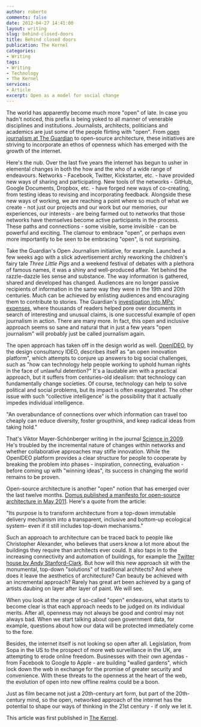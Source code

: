 ```yaml
---
author: roberto
comments: false
date: 2012-04-27 14:41:00
layout: writing
slug: behind-closed-doors
title: Behind closed doors
publication: The Kernel
categories:
- Writing
tags:
- Writing
- Technology
- The Kernel
services:
- Article
excerpt: Open as a model for social change
---
```


<span class="firstcharacter">T</span>he world has apparently become much more "open" of late. In case you hadn't noticed, this prefix is being yoked to all manner of venerable disciplines and institutions. Journalists, architects, politicians and academics are just some of the people flirting with "open". From [open journalism at The Guardian](http://www.guardian.co.uk/media/open-journalism) to open-source architecture, these initiatives are striving to incorporate an ethos of openness which has emerged with the growth of the internet.

Here's the nub. Over the last five years the internet has begun to usher in elemental changes in both the how and the who of a wide range of endeavours. Networks - Facebook, Twitter, Kickstarter, etc. - have provided new ways of sharing and participating. New tools of the networks - GitHub, Google Documents, Dropbox, etc. - have forged new ways of co-creating, from testing ideas to revising and incorporating feedback. Alongside these new ways of working, we are reaching a point where so much of what we create - not just our projects and our work but our memories, our experiences, our interests - are being farmed out to networks that those networks have themselves become active participants in the process. These paths and connections - some visible, some invisible - can be powerful and exciting. The clamour to embrace "open", or perhaps even more importantly to be seen to be embracing "open", is not surprising.

Take the Guardian's Open Journalism initiative, for example. Launched a few weeks ago with a slick advertisement archly reworking the children's fairy tale *Three Little Pigs* and a weekend festival of debates with a plethora of famous names, it was a shiny and well-produced affair. Yet behind the razzle-dazzle lies sense and substance. The way information is gathered, shared and developed has changed. Audiences are no longer passive recipients of information in the same way they were in the 19th and 20th centuries. Much can be achieved by enlisting audiences and encouraging them to contribute to stories. The Guardian's [investigation into MPs' expenses](http://mps-expenses.guardian.co.uk), where thousands of readers helped pore over documents in search of interesting and unusual claims, is one successful example of open journalism in action. There are many more. In fact, this open and inclusive approach seems so sane and natural that in just a few years "open journalism" will probably just be called journalism again.

The open approach has taken off in the design world as well. [OpenIDEO](http://www.openideo.com), by the design consultancy IDEO, describes itself as "an open innovation platform", which attempts to conjure up answers to big social challenges, such as "how can technology help people working to uphold human rights in the face of unlawful detention?" It's a laudable aim with a practical approach, but it suffers from centuries-old idealism: that technology can fundamentally change societies. Of course, technology can help to solve political and social problems, but its impact is often exaggerated. The other issue with such “collective intelligence” is the possibility that it actually impedes individual intelligence.

"An overabundance of connections over which information can travel too cheaply can reduce diversity, foster groupthink, and keep radical ideas from taking hold."

That's Viktor Mayer-Schönberger writing in the journal [Science in 2009](http://www.sciencemag.org/content/325/5939/396.short). He's troubled by the incremental nature of changes within networks and whether collaborative approaches may stifle innovation. While the OpenIDEO platform provides a clear structure for people to cooperate by breaking the problem into phases - inspiration, connecting, evaluation - before coming up with "winning ideas", its success in changing the world remains to be proven.

Open-source architecture is another "open" notion that has emerged over the last twelve months. [Domus published a manifesto for open-source architecture in May 2011](http://www.domusweb.it/en/op-ed/open-source-architecture-osarc-/). Here's a quote from the article:

"Its purpose is to transform architecture from a top-down immutable delivery mechanism into a transparent, inclusive and bottom-up ecological system– even if it still includes top-down mechanisms."

Such an approach to architecture can be traced back to people like Christopher Alexander, who believes that users know a lot more about the buildings they require than architects ever could. It also taps in to the increasing connectivity and automation of buildings, for example the [Twitter house by Andy Stanford-Clark](http://stanford-clark.com/andy_house.html). But how will this new approach sit with the monumental, top-down "solutions" of traditional architects? And where does it leave the aesthetics of architecture? Can beauty be achieved with an incremental approach? Rarely has great art been achieved by a gang of artists daubing on layer after layer of paint. We will see.

When you look at the range of so-called "open" endeavors, what starts to become clear is that each approach needs to be judged on its individual merits. After all, openness may not always be good and control may not always bad. When we start talking about open government data, for example, questions about how our data will be protected immediately come to the fore.

Besides, the internet itself is not looking so open after all. Legislation, from Sopa in the US to the prospect of more web surveillance in the UK, are attempting to erode online freedom. Businesses with their own agendas - from Facebook to Google to Apple - are building "walled gardens", which lock down the web in exchange for the promise of greater security and convenience. With these threats to the openness at the heart of the web, the evolution of open into new offline realms could be a boon.

Just as film became not just a 20th-century art form, but part of the 20th-century mind, so the open, networked approach of the internet has the potential to shape our ways of thinking in the 21st century - if only we let it.

This article was first published in [The Kernel](http://www.kernelmag.com/comment/opinion/2018/open-data-behind-closed-doors/).

